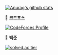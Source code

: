 
[![Anurag's github stats](https://github-readme-stats.vercel.app/api?username=github-changhyeon)](https://github.com/anuraghazra/github-readme-stats)


🔴 **코드포스**

[![CodeForces Profile](https://cf.leed.at?id=CHKIM)](https://codeforces.com/profile/CHKIM)


🔵 **백준**

[![solved.ac tier](http://mazassumnida.wtf/api/generate_badge?boj=ckdhyeon95)](https://solved.ac/ckdhyeon95)
<!--
**github-changhyeon/github-changhyeon** is a ✨ _special_ ✨ repository because its `README.md` (this file) appears on your GitHub profile.

Here are some ideas to get you started:

- 🔭 I’m currently working on ...
- 🌱 I’m currently learning ...
- 👯 I’m looking to collaborate on ...
- 🤔 I’m looking for help with ...
- 💬 Ask me about ...
- 📫 How to reach me: ...
- 😄 Pronouns: ...
- ⚡ Fun fact: ...
-->

